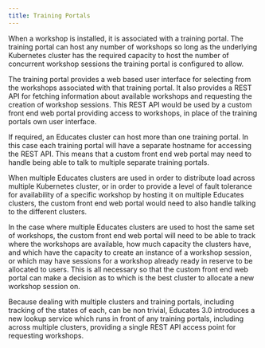 ```yaml
---
title: Training Portals
---
```


When a workshop is installed, it is associated with a training portal. The
training portal can host any number of workshops so long as the underlying
Kubernetes cluster has the required capacity to host the number of concurrent
workshop sessions the training portal is configured to allow.

The training portal provides a web based user interface for selecting from the
workshops associated with that training portal. It also provides a REST API
for fetching information about available workshops and requesting the creation
of workshop sessions. This REST API would be used by a custom front end web
portal providing access to workshops, in place of the training portals own user
interface.

If required, an Educates cluster can host more than one training portal. In this
case each training portal will have a separate hostname for accessing the REST
API. This means that a custom front end web portal may need to handle being able
to talk to multiple separate training portals.

When multiple Educates clusters are used in order to distribute load across
multiple Kubernetes cluster, or in order to provide a level of fault tolerance
for availability of a specific workshop by hosting it on multiple Educates
clusters, the custom front end web portal would need to also handle talking
to the different clusters.

In the case where multiple Educates clusters are used to host the same set of
workshops, the custom front end web portal will need to be able to track where
the workshops are available, how much capacity the clusters have, and which have
the capacity to create an instance of a workshop session, or which may have
sessions for a workshop already ready in reserve to be allocated to users. This
is all necessary so that the custom front end web portal can make a decision
as to which is the best cluster to allocate a new workshop session on.

Because dealing with multiple clusters and training portals, including tracking
of the states of each, can be non trivial, Educates 3.0 introduces a new lookup
service which runs in front of any training portals, including across multiple
clusters, providing a single REST API access point for requesting workshops.

